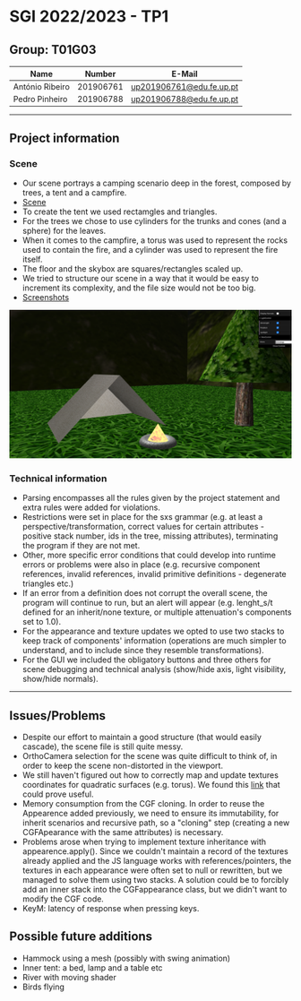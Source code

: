 # SGI 2022/2023 - TP1

## Group: T01G03

| Name             | Number    | E-Mail             |
| ---------------- | --------- | ------------------ |
| António Ribeiro         | 201906761 | up201906761@edu.fe.up.pt|
| Pedro Pinheiro         | 201906788 | up201906788@edu.fe.up.pt|

----

## Project information

### Scene

- Our scene portrays a camping scenario deep in the forest, composed by trees, a tent and a campfire.
- [Scene](tp1/scenes/SGI_TP1_XML_T01_G03_v01.xml)
- To create the tent we used rectamgles and triangles.
- For the trees we chose to use cylinders for the trunks and cones (and a sphere) for the leaves. 
- When it comes to the campfire, a torus was used to represent the rocks used to contain the fire,
  and a cylinder was used to represent the fire itself.
- The floor and the skybox are squares/rectangles scaled up. 
- We tried to structure our scene in a way that it would be easy to increment its complexity,
  and the file size would not be too big.
- [Screenshots](tp1/screenshots)


![image.png](./scene_image.png)

### Technical information

- Parsing encompasses all the rules given by the project statement and extra rules were added for violations. 
- Restrictions were set in place for the sxs grammar (e.g. at least a perspective/transformation, correct values for certain attributes - positive stack number,
ids in the tree, missing attributes), terminating the program if they are not met.
- Other, more specific error conditions that could develop into runtime errors or problems
were also in place (e.g. recursive component references, invalid references, invalid primitive definitions - degenerate triangles etc.)
- If an error from a definition does not corrupt the overall scene, the program will continue to run,
but an alert will appear (e.g. lenght_s/t defined for an inherit/none texture, or multiple attenuation's components set to 1.0). 
- For the appearance and texture updates we opted to use two stacks to keep track of components' information
(operations are much simpler to understand, and to include since they resemble transformations).
- For the GUI we included the obligatory buttons and three others for scene debugging and technical analysis (show/hide axis, light visibility, show/hide normals).

----

## Issues/Problems


- Despite our effort to maintain a good structure (that would easily cascade), the scene file is still quite messy.
- OrthoCamera selection for the scene was quite difficult to think of, in order to keep the scene non-distorted in the viewport.
- We still haven't figured out how to correctly map and update textures coordinates for quadratic surfaces (e.g. torus).
We found this [link](https://gamedev.stackexchange.com/questions/197931/how-can-i-correctly-map-a-texture-onto-a-sphere) that could prove useful.
- Memory consumption from the CGF cloning. In order to reuse the Appearence added previously, we need to ensure its immutability,
for inherit scenarios and recursive path, so a "cloning" step (creating a new CGFApearance with the same attributes) is necessary.
- Problems arose when trying to implement texture inheritance with appearence.apply(). 
Since we couldn't maintain a record of the textures already applied and the JS language works with references/pointers, 
the textures in each appearance were often set to null or rewritten, but we managed to solve them using two stacks.
A solution could be to forcibly add an inner stack into the CGFappearance class, but we didn't want to modify the CGF code.
- KeyM: latency of response when pressing keys.


## Possible future additions

- Hammock using a mesh (possibly with swing animation)
- Inner tent: a bed, lamp and a table etc
- River with moving shader
- Birds flying
